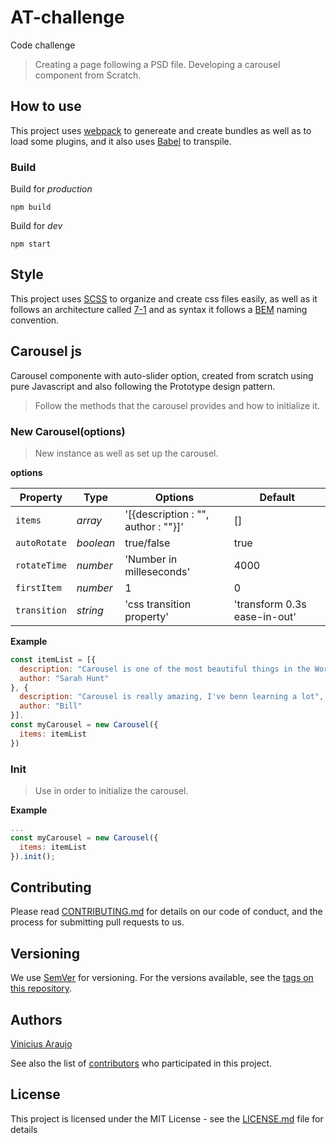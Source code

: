 # AT-challenge
Code challenge

> Creating a page following a PSD file.
> Developing a carousel component from Scratch.

## How to use

This project uses [webpack](https://webpack.js.org/) to genereate and create bundles as well as to load some plugins, and it also uses [Babel](https://github.com/babel/babel-loader) to transpile.

### Build

Build for *production*

```
npm build
```

Build for *dev*

```
npm start
```

## Style

This project uses [SCSS](https://sass-lang.com/) to organize and create css files easily, as well as it follows an architecture called [7-1](https://sass-guidelin.es/#the-7-1-pattern) and as syntax it follows a [BEM](http://getbem.com/introduction/) naming convention.


## Carousel js

Carousel componente with auto-slider option, created from scratch using pure Javascript and also following the Prototype design pattern.

> Follow the methods that the carousel provides and how to initialize it.

### New Carousel(options)

> New instance as well as set up the carousel.

**options**

| Property | Type              | Options                                 |Default  |
|----------|-------------------|-----------------------------------------|---------|
|`items`   |*array*            | '[{description : "", author : ""}]'     | []      |
|`autoRotate`    |*boolean*    | true/false                              | true    |
|`rotateTime`    |*number*     | 'Number in milleseconds'                | 4000    |
|`firstItem`     |*number*     | 1                                       | 0       |
|`transition`     |*string*    | 'css transition property'               | 'transform 0.3s ease-in-out'|

**Example**

```js
const itemList = [{
  description: "Carousel is one of the most beautiful things in the World",
  author: "Sarah Hunt"
}, {
  description: "Carousel is really amazing, I've benn learning a lot",
  author: "Bill"
}].
const myCarousel = new Carousel({
  items: itemList
})
```
### Init

> Use in order to initialize the carousel.

**Example**

```js
...
const myCarousel = new Carousel({
  items: itemList
}).init();

```
## Contributing

Please read [CONTRIBUTING.md](https://gist.github.com/PurpleBooth/b24679402957c63ec426) for details on our code of conduct, and the process for submitting pull requests to us.

## Versioning

We use [SemVer](http://semver.org/) for versioning. For the versions available, see the [tags on this repository](https://github.com/your/project/tags).

## Authors

[Vinicius Araujo](https://github.com/vinicius-araujo/)

See also the list of [contributors](https://github.com/vinicius-araujo/dazn-challenge/contributors) who participated in this project.

## License

This project is licensed under the MIT License - see the [LICENSE.md](LICENSE.md) file for details
